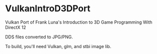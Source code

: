 # VulkanIntroD3DPort
Vulkan Port of Frank Luna's Introduction to 3D Game Programming With DirectX 12

DDS files converted to JPG/PNG.

To build, you'll need Vulkan, glm, and stbi image lib.
